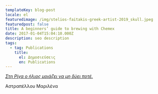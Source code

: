 ```yaml
---
templateKey: blog-post
locale: el
featuredimage: /img/stelios-faitakis-greek-artist-2019_skull.jpeg
featuredpost: false
title: A beginners’ guide to brewing with Chemex
date: 2017-01-04T15:04:10.000Z
description: seo description
tags:
  - tag: Publications
    title:
      el: Δημοσιεύσεις
      en: Publications
---
```

*[Στη Ρίγα ο ήλιος μοιάζει να μη δύει ποτέ.](https://www.tovima.gr/2018/06/08/culture/apobasi-texnis-sti-letonia-me-elliniko-arwma/)*

Αστραπέλλου Μαριλένα